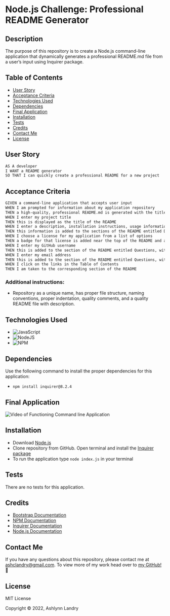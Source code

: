 # Node.js Challenge: Professional README Generator
    
## Description
The purpose of this repository is to create a Node.js command-line application that dynamically generates a professional README.md file from a user’s input using Inquirer package.

## Table of Contents 
- [User Story](#user-story)
- [Acceptance Criteria](#acceptance-criteria)
- [Technologies Used](#technologies-used)
- [Dependencies](#dependencies)
- [Final Application](#final-application)
- [Installation](#installation)
- [Tests](#tests)
- [Credits](#credits)
- [Contact Me](#contact-me)
- [License](#license)

## User Story
```md
AS A developer 
I WANT a README generator 
SO THAT I can quickly create a professional README for a new project
```

## Acceptance Criteria
```md
GIVEN a command-line application that accepts user input 
WHEN I am prompted for information about my application repository 
THEN a high-quality, professional README.md is generated with the title of my project and sections entitled Description, Table of Contents, Installation, Usage, License, Contributing, Tests, and Questions 
WHEN I enter my project title 
THEN this is displayed as the title of the README 
WHEN I enter a description, installation instructions, usage information, contribution guidelines, and test instructions 
THEN this information is added to the sections of the README entitled Description, Installation, Usage, Contributing, and Tests 
WHEN I choose a license for my application from a list of options 
THEN a badge for that license is added near the top of the README and a notice is added to the section of the README entitled License that explains which license the application is covered under 
WHEN I enter my GitHub username 
THEN this is added to the section of the README entitled Questions, with a link to my GitHub profile 
WHEN I enter my email address 
THEN this is added to the section of the README entitled Questions, with instructions on how to reach me with additional questions 
WHEN I click on the links in the Table of Contents 
THEN I am taken to the corresponding section of the README
```
    
### Additional instructions:
* Repository as a unique name, has proper file structure, naming conventions, proper indentation, quality comments, and a quality README file with description.

## Technologies Used
* ![JavaScript](https://img.shields.io/badge/javascript-%23323330.svg?style=for-the-badge&logo=javascript&logoColor=%23F7DF1E)
* ![NodeJS](https://img.shields.io/badge/node.js-6DA55F?style=for-the-badge&logo=node.js&logoColor=white)
* ![NPM](https://img.shields.io/badge/NPM-%23000000.svg?style=for-the-badge&logo=npm&logoColor=white)

## Dependencies 
Use the following command to install the proper dependencies for this application:
* `npm install inquirer@8.2.4`

## Final Application
![Video of Functioning Command line Application](https://drive.google.com/file/d/1bAPYbgB4yzojwuNZ9tbfvBeGvllLGQgj/view?usp=sharing)

## Installation
* Download [Node.js](https://nodejs.org/en/) 
* Clone repository from GitHub. Open terminal and install the [Inquirer package](https://www.npmjs.com/package/inquirer) 
* To run the application type `node index.js` in your terminal 

## Tests
There are no tests for this application.
    
## Credits
* [Bootstrap Documentation](https://getbootstrap.com/docs/5.2/getting-started/introduction/)
* [NPM Documentation](https://www.npmjs.com/)
* [Inquirer Documentation](https://www.npmjs.com/package/inquirer)
* [Node.js Documentation](https://nodejs.org/en/)

## Contact Me
If you have any questions about this repository, please contact me at ashclandry@gmail.com. To view more of my work head over to [my GitHub!](https://github.com/ashclandry) 🎉

## License
MIT License

Copyright © 2022, Ashlynn Landry
